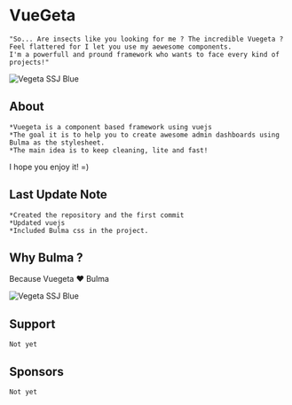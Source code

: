 # VueGeta
```
"So... Are insects like you looking for me ? The incredible Vuegeta ? 
Feel flattered for I let you use my aewesome components.
I'm a powerfull and pround framework who wants to face every kind of projects!" 
```
![Vegeta SSJ Blue](https://media.giphy.com/media/gL3su1PaUqC9EBa5zK/source.gif)

## About
```
*Vuegeta is a component based framework using vuejs
*The goal it is to help you to create awesome admin dashboards using Bulma as the stylesheet.
*The main idea is to keep cleaning, lite and fast!
```
I hope you enjoy it! =)

## Last Update Note
```
*Created the repository and the first commit
*Updated vuejs
*Included Bulma css in the project.
```

## Why Bulma ?
Because Vuegeta :heart: Bulma

![Vegeta SSJ Blue](https://media.giphy.com/media/cuOr6KYcx1dCg/source.gif)

## Support
```
Not yet
```

## Sponsors

```
Not yet
```
